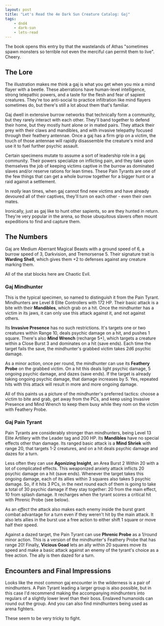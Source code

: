 ```yaml
---
layout: post
title: "Let's Read the 4e Dark Sun Creature Catalog: Gaj"
tags:
    - dnd4
    - dark-sun
    - lets-read
---
```


The book opens this entry by that the wastelands of Athas "sometimes spawn
monsters so terrible not even the merciful can permit them to live". Cheery.

## The Lore

The illustration makes me think a gaj is what you get when you mix a mind flayer
with a beetle. These aberrations have human-level intelligence, strong
telepathic powers, and a taste for the flesh and fear of sapient
creatures. They're too anti-social to practice infiltration like mind flayers
sometimes do, but there's still a lot about them that's familiar.

Gaj dwell in extensive burrow networks that technically form a community, but
they rarely interact with each other. They'll band together to defend their
home, but they mostly hunt alone or in mated pairs. They attack their prey with
their claws and mandibles, and with invasive telepathy focused through their
feathery antennae. Once a gaj has a firm grip on a victim, the touch of those
antennae will rapidly disassemble the creature's mind and use it to fuel further
psychic assault.

Certain specimens mutate to assume a sort of leadership role in a gaj
community. Their powers specialize on inflicting pain, and they take upon
themselves the job of keeping victims captive in the burrow as dominated slaves
and/or reserve rations for lean times. These Pain Tyrants are one of the few
things that can get a whole burrow together for a bigger hunt or a raid against
a settlement.

In _really_ lean times, when gaj cannot find new victims and have already
devoured all of their captives, they'll turn on each other - even their own
mates.

Ironically, just as gaj like to hunt other sapients, so are they hunted in
return. They're very popular in the arena, so those ubuquitous slavers often
mount expeditions to find and capture them.

## The Numbers

Gaj are Medium Aberrant Magical Beasts with a ground speed of 6, a burrow speed
of 3, Darkvision, and Tremorsense 5. Their signature trait is **Warding Shell**,
which gives them +2 to defenses against any creature marking them.

All of the stat blocks here are Chaotic Evil.

### Gaj Mindhunter

This is the typical specimen, so named to distinguish it from the Pain
Tyrant. Mindhunters are Level 8 Elite Controllers with 172 HP. Their basic
attack is a bite with their **Mandibles**, which grab on a hit. Once the
mindhunter has a victim in its jaws, it can only use this attack against it, and
not against others.

Its **Invasive Presence** has no such restrictions. It's targets one or two
creatures within Range 10, deals psychic damage on a hit, and pushes 1
square. There's also **Mind Wrench** (recharge 5+), which targets a creature
within a Close Burst 3 and dominates on a hit (save ends). Each time the target
fails the save, the mindhunter's grabbed victim takes 2d6 psychic damage.

As a minor action, once per round, the mindhunter can use its **Feathery Probe**
on the grabbed victim. On a hit this deals light psychic damage, 5 ongoing
psychic damage, and dazes (save ends). If the target is already taking ongoing
psychic damage, that damage increases by 5. Yes, repeated hits with this attack
will result in more and more ongoing damage.

All of this paints us a picture of the mindhunter's preferred tactics: choose a
victim to bite and grab, get away from the PCs, and keep using Invasive Presence
and Mind Wrench to keep them busy while they nom on the victim with Feathery
Probe.

### Gaj Pain Tyrant

Pain Tyrants are considerably stronger than mindhunters, being Level 13 Elite
Artillery with the Leader tag and 200 HP. Its **Mandibles** have no special
effects other than damage. Its ranged basic attack is a **Mind Shriek** with
range 20, that targets 1-2 creatures, and on a hit deals psychic damage and
dazes for a turn.

Less often they can use **Agonizing Insight**, an Area Burst 2 Within 20 with a
lot of complicated effects. This weaponized anxiety attack inflicts 20 psychic
damage on a hit (save ends). Whenever the target takes this ongoing damage, each
of its allies within 3 squares also takes 5 psychic damage. So, if it hits 3
PCs, in the next round each of them is going to take a total of 30 psychic
damage if they stay together: 20 from the main effect, 10 from splash damage. It
recharges when the tyrant scores a critical hit with Phrenic Probe (see below).

As an _effect_ the attack also makes each enemy inside the burst grant combat
advantage for a turn even if they weren't hit by the main attack. It also lets
allies in the burst use a free action to either shift 1 square or move half
their speed.

Against a dazed target, the Pain Tyrant can use **Phrenic Probe** as a 1/round
minor action. This is a version of the mindhunter's Feathery Probe that has
range 20! Finally, **Vicious Goad** lets an ally within 20 squares move its
speed and make a basic attack against an enemy of the tyrant's choice as a free
action. The ally is then dazed for a turn.

## Encounters and Final Impressions

Looks like the most common gaj encounter in the wilderness is a pair of
mindhunters. A Pain Tyrant leading a larger group is also possible, but in this
case I'd recommend making the accompanying mindhunters into regulars of a
slightly lower level than their boss. Enslaved humanoids can round out the
group. And you can also find mindhunters being used as arena fighters.

These seem to be very tricky to fight.
